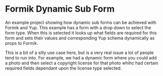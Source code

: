 # Formik Dynamic Sub Form

An example project showing how dynamic sub forms can be achieved with Formik and Yup. This example has a form with a drop down to select the form type. When this is selected it looks up what fields are required for this form and sets their values and corresponding Yup schema dynamically as props to Formik.

This is a bit of a silly use case here, but is a very real issue a lot of people tend to run into. For example, we had a dynamic form where you could add a photo and then select a copyright license for that photo whihc had certain required fields dependant upon the license type selected.
